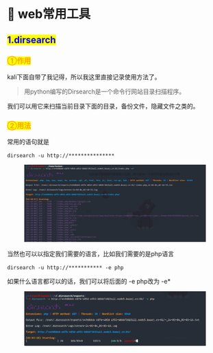 # 🚩 web常用工具

## <mark style="color:blue;">1.dirsearch</mark>

### <mark style="color:orange;">①作用</mark>

kali下面自带了我记得，所以我这里直接记录使用方法了。

> 用python编写的Dirsearch是一个命令行网站目录扫描程序。

我们可以用它来扫描当前目录下面的目录，备份文件，隐藏文件之类的。

### <mark style="color:orange;">②用法</mark>

常用的语句就是

```
dirsearch -u http://*************** 
```

<figure><img src="../.gitbook/assets/image (1).png" alt=""><figcaption></figcaption></figure>

当然也可以以指定我们需要的语言，比如我们需要的是php语言

```
dirsearch -u http://*********** -e php
```

如果什么语言都可以的话，我们可以将后面的 -e php改为 -e\*

<figure><img src="../.gitbook/assets/image (2).png" alt=""><figcaption></figcaption></figure>



